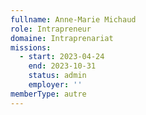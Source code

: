 ```yaml
---
fullname: Anne-Marie Michaud
role: Intrapreneur
domaine: Intraprenariat
missions:
  - start: 2023-04-24
    end: 2023-10-31
    status: admin
    employer: ''
memberType: autre
---
```

